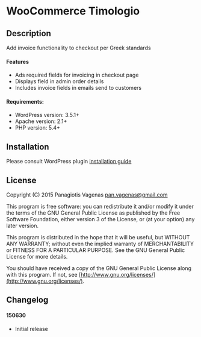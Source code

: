 # WooCommerce Timologio

## Description

Add invoice functionality to checkout per Greek standards

#### Features

* Ads required fields for invoicing in checkout page
* Displays field in admin order details
* Includes invoice fields in emails send to customers

#### Requirements:

* WordPress version: 3.5.1+
* Apache version: 2.1+
* PHP version: 5.4+

## Installation

Please consult WordPress plugin [installation guide](https://codex.wordpress.org/Managing_Plugins#Installing_Plugins)

## License

Copyright (C) 2015 Panagiotis Vagenas <pan.vagenas@gmail.com>

This program is free software: you can redistribute it and/or modify
it under the terms of the GNU General Public License as published by
the Free Software Foundation, either version 3 of the License, or
(at your option) any later version.

This program is distributed in the hope that it will be useful,
but WITHOUT ANY WARRANTY; without even the implied warranty of
MERCHANTABILITY or FITNESS FOR A PARTICULAR PURPOSE.  See the
GNU General Public License for more details.

You should have received a copy of the GNU General Public License
along with this program.  If not, see [http://www.gnu.org/licenses/](http://www.gnu.org/licenses/).

## Changelog

#### 150630

* Initial release
